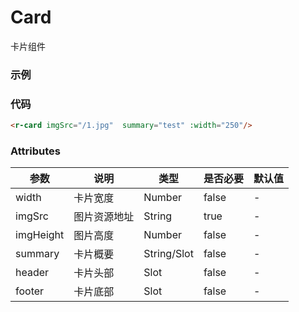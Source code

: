 # Card
卡片组件

### 示例
<r-card imgSrc="/1.jpg"  summary="test" :width="250"/>

### 代码
```html
<r-card imgSrc="/1.jpg"  summary="test" :width="250"/>
```

### Attributes
| 参数 | 说明 | 类型 | 是否必要 | 默认值 |
| ---  | ---  | ---  | ---  | ---  |
|width| 卡片宽度| Number| false| - |
|imgSrc| 图片资源地址| String| true|-|
|imgHeight| 图片高度| Number| false| - |
|summary| 卡片概要| String/Slot| false|-|
|header| 卡片头部| Slot| false| - |
|footer| 卡片底部| Slot| false| - |



<!-- 引入vue组件 -->
<script setup>
import RCard from '../components/card.vue'
</script>